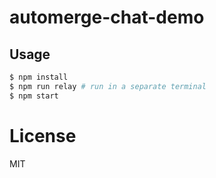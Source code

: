 # automerge-chat-demo

## Usage

```bash
$ npm install
$ npm run relay # run in a separate terminal
$ npm start
```


# License

MIT